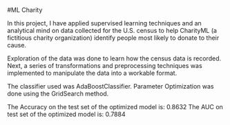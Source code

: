 #ML Charity

In this project, I have applied supervised learning techniques and an analytical mind on data collected for the U.S. census to help CharityML (a fictitious charity organization) identify people most likely to donate to their cause. 

Exploration of the data was done to learn how the census data is recorded. Next, a series of transformations and preprocessing techniques was implemented to manipulate the data into a workable format. 

The classifier used was AdaBoostClassifier. Parameter Optimization was done using the GridSearch method.

The Accuracy on the test set of the optimized model is: 0.8632
The AUC on test set of the optimized model is: 0.7884